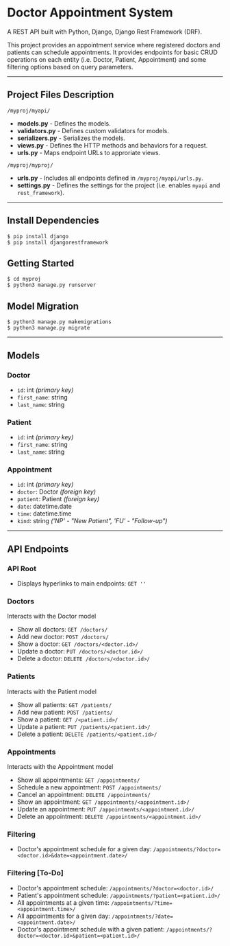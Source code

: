# Doctor Appointment System
A REST API built with Python, Django, Django Rest Framework (DRF).<br />

This project provides an appointment service where registered doctors and patients can schedule appointments. It provides endpoints for basic CRUD operations on each entity (i.e. Doctor, Patient, Appointment) and some filtering options based on query parameters.

---

## Project Files Description
`/myproj/myapi/`
* **models.py** - Defines the models.
* **validators.py** - Defines custom validators for models.
* **serializers.py** - Serializes the models.
* **views.py** - Defines the HTTP methods and behaviors for a request.
* **urls.py** - Maps endpoint URLs to approriate views.

`/myproj/myproj/`
* **urls.py** - Includes all endpoints defined in `/myproj/myapi/urls.py`.
* **settings.py** - Defines the settings for the project (i.e. enables `myapi` and `rest_framework`).

---

## Install Dependencies
```
$ pip install django
$ pip install djangorestframework
```

## Getting Started
```
$ cd myproj
$ python3 manage.py runserver
```

## Model Migration
```
$ python3 manage.py makemigrations
$ python3 manage.py migrate
```

---

## Models

### Doctor
* `id`: int *(primary key)*
* `first_name`: string
* `last_name`: string

### Patient
* `id`: int *(primary key)*
* `first_name`: string
* `last_name`: string

### Appointment
* `id`: int *(primary key)*
* `doctor`: Doctor *(foreign key)*
* `patient`: Patient *(foreign key)*
* `date`: datetime.date
* `time`: datetime.time
* `kind`: string *('NP' - "New Patient", 'FU' - "Follow-up")*

---

## API Endpoints

### API Root
* Displays hyperlinks to main endpoints: `GET ''`

### Doctors
Interacts with the Doctor model
* Show all doctors: `GET /doctors/`
* Add new doctor: `POST /doctors/`
* Show a doctor: `GET /doctors/<doctor.id>/`
* Update a doctor: `PUT /doctors/<doctor.id>/`
* Delete a doctor: `DELETE /doctors/<doctor.id>/`

### Patients
Interacts with the Patient model
* Show all patients: `GET /patients/`
* Add new patient: `POST /patients/`
* Show a patient: `GET /<patient.id>/`
* Update a patient: `PUT /patients/<patient.id>/`
* Delete a patient: `DELETE /patients/<patient.id>/`

### Appointments
Interacts with the Appointment model
* Show all appointments: `GET /appointments/`
* Schedule a new appointment: `POST /appointments/`
* Cancel an appointment: `DELETE /appointments/`
* Show an appointment: `GET /appointments/<appointment.id>/`
* Update an appointment: `PUT /appointments/<appointment.id>/`
* Delete an appointment: `DELETE /appointments/<appointment.id>/`

### Filtering
* Doctor's appointment schedule for a given day: `/appointments/?doctor=<doctor.id>&date=<appointment.date>/`
  
### Filtering [To-Do]
* Doctor's appointment schedule: `/appointments/?doctor=<doctor.id>/`
* Patient's appointment schedule: `/appointments/?patient=<patient.id>/`
* All appointments at a given time: `/appointments/?time=<appointment.time>/`
* All appointments for a given day: `/appointments/?date=<appointment.date>/`
* Doctor's appointment schedule with a given patient: `/appointments/?doctor=<doctor.id>&patient=<patient.id>/`
